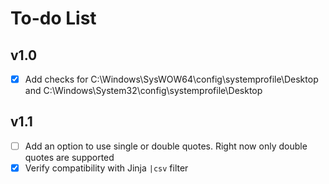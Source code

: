 # To-do List

## v1.0

- [x] Add checks for C:\Windows\SysWOW64\config\systemprofile\Desktop and C:\Windows\System32\config\systemprofile\Desktop

## v1.1

- [ ] Add an option to use single or double quotes. Right now only double quotes are supported
- [x] Verify compatibility with Jinja `|csv` filter
